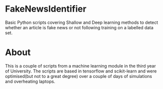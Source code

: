 # FakeNewsIdentifier
Basic Python scripts covering Shallow and Deep learning methods to detect whether an article is fake news or not following training on a labelled data set.

# About
This is a couple of scripts from a machine learning module in the third year of University. The scripts are based in tensorflow and scikit-learn and were optimised(but not to a great degree) over a couple of days of simulations and overheating laptops.
